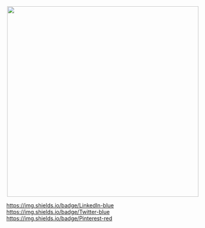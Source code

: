 <div id ="header" align="center">
  <img src="https://media.giphy.com/media/v1.Y2lkPTc5MGI3NjExZGQzMzQ5ZTI5Zjk5ZGI4MzRkNDQxNzkwM2QwNTZjNmE5N2QzMmM5NSZjdD1n/ffmZk43pD048sO4ktk/giphy.gif" width="500"/>
</div>

https://img.shields.io/badge/LinkedIn-blue
https://img.shields.io/badge/Twitter-blue
https://img.shields.io/badge/Pinterest-red
